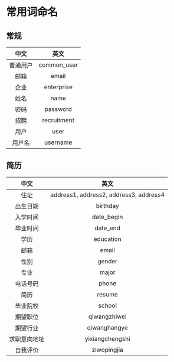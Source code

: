 # 常用词命名

## 常规

中文|英文
:--:|:--:
普通用户|common_user
邮箱|email
企业|enterprise
姓名|name
密码|password
招聘|recruitment
用户|user
用户名|username

## 简历

中文|英文
:--:|:--:
住址|address1, address2, address3, address4
出生日期|birthday
入学时间|date_begin
毕业时间|date_end
学历|education
邮箱|email
性别|gender
专业|major
电话号码|phone
简历|resume
毕业院校|school
期望职位|qiwangzhiwei
期望行业|qiwanghangye
求职意向地址|yixiangchengshi
自我评价|ziwopingjia
